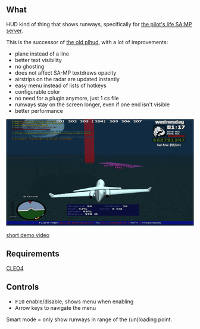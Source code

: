 ## What
HUD kind of thing that shows runways, specifically for [the pilot's life SA:MP server](http://thepilotslife.com).

This is the successor of [the old plhud](../), with a lot of improvements:
* plane instead of a line
* better text visibility
* no ghosting
* does not affect SA-MP textdraws opacity
* airstrips on the radar are updated instantly
* easy menu instead of lists of hotkeys
* configurable color
* no need for a plugin anymore, just 1 cs file
* runways stay on the screen longer, even if one end isn't visible
* better performance

![preview](pic.png)

[short demo video](https://youtu.be/RtfCMnLkYAk)

## Requirements
[CLEO4](http://cleo.li)

## Controls
* <kbd>F10</kbd> enable/disable, shows menu when enabling
* Arrow keys to navigate the menu

Smart mode = only show runways in range of the (un)loading point.
